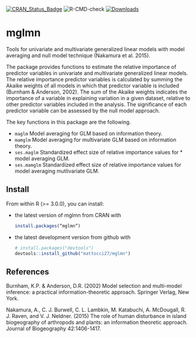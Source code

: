 [![CRAN\_Status\_Badge](http://www.r-pkg.org/badges/version/mglmn)](http://cran.r-project.org/package=mglmn)
![R-CMD-check](https://github.com/mattocci27/mglmn/workflows/R-CMD-check/badge.svg?branch=master)
 [![Downloads](http://cranlogs.r-pkg.org/badges/mglmn?color=brightgreen)](http://cran.rstudio.com/package=mglmn)
# mglmn
Tools for univariate and multivariate generalized linear models with model averaging and null model technique (Nakamura et al. 2015).

The package provides functions to estimate the relative importance of predictor variables in univariate and multivariate generalized linear models. The relative importance predictor variables is calculated by summing the Akaike weights of all models in which that predictor variable is included (Burnham & Anderson, 2002). The sum of the Akaike weights indicates the importance of a variable in explaining variation in a given dataset, relative to other predictor variables included in the analysis. The significance of each predictor variable can be assessed by the null model approach.

The key functions in this package are the following.

* `maglm` Model averaging for GLM based on information theory.
* `mamglm` Model averaging for multivariate GLM based on information theory.
* `ses.maglm` Standardized effect size of relative importance values for * model averaging GLM.
* `ses.mamglm` Standardized effect size of relative importance values for model averaging mutlivariate GLM.

## Install
From within R (>= 3.0.0), you can install:
* the latest version of mglmn from CRAN with
    ````r
    install.packages(“mglmn”)
    ````

* the latest development version from github with
    ````r
    # install.packages("devtools")
    devtools::install_github("mattocci27/mglmn")
    ````

## References

Burnham, K.P. & Anderson, D.R. (2002) Model selection and multi-model inference: a practical information-theoretic approach. Springer Verlag, New York.

Nakamura, A., C. J. Burwell, C. L. Lambkin, M. Katabuchi, A. McDougall, R. J. Raven, and V. J. Neldner. (2015) The role of human disturbance in island biogeography of arthropods and plants: an information theoretic approach. Journal of Biogeography 42:1406-1417.
